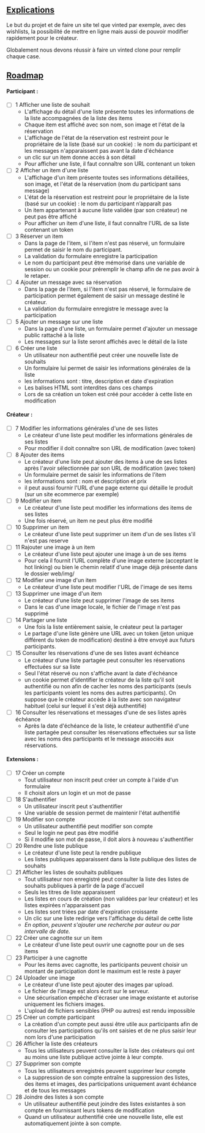 ## <u>Explications</u>
Le but du projet et de faire un site tel que vinted par exemple, avec des wishlists, la possibilité de mettre en ligne mais aussi de 
pouvoir modifier rapidement pour le créateur.

Globalement nous devons réussir à faire un vinted clone pour remplir chaque case.

## <u>Roadmap</u>

#### Participant :

- [ ] 1 Afficher une liste de souhait
    - L'affichage du détail d'une liste présente toutes les informations de la liste accompagnées de la liste des items
    - Chaque item est affiché avec son nom, son image et l'état de la réservation
    - L'affichage de l'état de la réservation est restreint pour le propriétaire de la liste (basé sur un cookie) : le nom du participant et les messages n'apparaissent pas avant la date d'échéance
    - un clic sur un item donne accès à son détail
    - Pour afficher une liste, il faut connaître son URL contenant un token
- [ ] 2 Afficher un item d'une liste
    - L'affichage d'un item présente toutes ses informations détaillées, son image, et l'état de la
      réservation (nom du participant sans message)
    - L'état de la réservation est restreint pour le propriétaire de la liste (basé sur un cookie) : le nom du participant n’apparaît pas
    - Un item appartenant à aucune liste validée (par son créateur) ne peut pas être affiché
    - Pour afficher un item d'une liste, il faut connaître l'URL de sa liste contenant un token
- [ ] 3 Réserver un item
    - Dans la page de l'item, si l'item n'est pas réservé, un formulaire permet de saisir le nom du participant.
    - La validation du formulaire enregistre la participation
    - Le nom du participant peut être mémorisé dans une variable de session ou un cookie pour préremplir le champ afin de ne pas avoir à le retaper.
- [ ] 4 Ajouter un message avec sa réservation
    - Dans la page de l'item, si l'item n'est pas réservé, le formulaire de participation permet également de saisir un message destiné le créateur.
    - La validation du formulaire enregistre le message avec la participation
- [ ] 5 Ajouter un message sur une liste
    - Dans la page d'une liste, un formulaire permet d'ajouter un message public rattaché à la liste
    - Les messages sur la liste seront affichés avec le détail de la liste
- [ ] 6 Créer une liste
    - Un utilisateur non authentifié peut créer une nouvelle liste de souhaits
    - Un formulaire lui permet de saisir les informations générales de la liste
    - les informations sont : titre, description et date d'expiration
    - Les balises HTML sont interdites dans ces champs
    - Lors de sa création un token est créé pour accéder à cette liste en modification

#### Créateur :

- [ ] 7 Modifier les informations générales d'une de ses listes
    - Le créateur d'une liste peut modifier les informations générales de ses listes
    - Pour modifier il doit connaître son URL de modification (avec token)
- [ ] 8 Ajouter des items
    - Le créateur d'une liste peut ajouter des items à une de ses listes après l'avoir sélectionnée par son URL de modification (avec token)
    - Un formulaire permet de saisir les informations de l'item
    - les informations sont : nom et description et prix
    - il peut aussi fournir l'URL d'une page externe qui détaille le produit (sur un site ecommerce par exemple)
- [ ] 9 Modifier un item
    - Le créateur d'une liste peut modifier les informations des items de ses listes
    - Une fois réservé, un item ne peut plus être modifié
- [ ] 10 Supprimer un item
    - Le créateur d'une liste peut supprimer un item d'un de ses listes s'il n'est pas reserve
- [ ] 11 Rajouter une image à un item
    - Le créateur d'une liste peut ajouter une image à un de ses items
    - Pour cela il fournit l'URL complète d'une image externe (acceptant le hot linking) ou bien le chemin relatif d'une image déjà présente dans le dossier web/img/
- [ ] 12 Modifier une image d'un item
    - Le créateur d'une liste peut modifier l'URL de l'image de ses items
- [ ] 13 Supprimer une image d'un item
    - Le créateur d'une liste peut supprimer l'image de ses items
    - Dans le cas d'une image locale, le fichier de l'image n'est pas supprimé
- [ ] 14 Partager une liste
    - Une fois la liste entièrement saisie, le créateur peut la partager
    - Le partage d'une liste génère une URL avec un token (jeton unique différent du token de modification) destiné à être envoyé aux futurs participants.
- [ ] 15 Consulter les réservations d'une de ses listes avant échéance
    - Le créateur d'une liste partagée peut consulter les réservations effectuées sur sa liste
    - Seul l'état réservé ou non s'affiche avant la date d'échéance
    - un cookie permet d'identifier le créateur de la liste qu'il soit authentifié ou non afin de cacher les noms des  participants (seuls les participants voient les noms des autres participants). On suppose que le créateur accède à la  liste avec son navigateur habituel (celui sur lequel il s'est déjà authentifié)
- [ ] 16 Consulter les réservations et messages d'une de ses listes après échéance
    - Après la date d'échéance de la liste, le créateur authentifié d'une liste partagée peut consulter les réservations effectuées sur sa liste avec les noms des participants et le message associés aux réservations.

#### Extensions :

- [ ] 17 Créer un compte
    - Tout utilisateur non inscrit peut créer un compte à l'aide d'un formulaire
    - Il choisit alors un login et un mot de passe
- [ ] 18 S'authentifier
    - Un utilisateur inscrit peut s'authentifier
    - Une variable de session permet de maintenir l'état authentifié
- [ ] 19 Modifier son compte
    - Un utilisateur authentifié peut modifier son compte
    - Seul le login ne peut pas être modifié
    - Si il modifie son mot de passe, il doit alors à nouveau s'authentifier
- [ ] 20 Rendre une liste publique
    - Le créateur d'une liste peut la rendre publique
    - Les listes publiques apparaissent dans la liste publique des listes de souhaits
- [ ] 21 Afficher les listes de souhaits publiques
    - Tout utilisateur non enregistré peut consulter la liste des listes de souhaits publiques à partir de la page d'accueil
    - Seuls les titres de liste apparaissent
    - Les listes en cours de création (non validées par leur créateur) et les listes expirées n'apparaissent pas
    - Les listes sont triées par date d'expiration croissante
    - Un clic sur une liste redirige vers l'affichage du détail de cette liste
    - *En option, peuvent s'ajouter une recherche par auteur ou par intervalle de date.*
- [ ] 22 Créer une cagnotte sur un item
    - Le créateur d'une liste peut ouvrir une cagnotte pour un de ses items
- [ ] 23 Participer à une cagnotte
    - Pour les items avec cagnotte, les participants peuvent choisir un montant de participation dont le maximum est le reste à payer
- [ ] 24 Uploader une image
    - Le créateur d'une liste peut ajouter des images par upload.
    - Le fichier de l'image est alors écrit sur le serveur.
    - Une sécurisation empêche d'écraser une image existante et autorise uniquement les fichiers images.
    - L'upload de fichiers sensibles (PHP ou autres) est rendu impossible
- [ ] 25 Créer un compte participant
    - La création d'un compte peut aussi être utile aux participants afin de consulter les participations qu'ils ont saisies et de ne plus saisir leur  nom lors d'une participation
- [ ] 26 Afficher la liste des créateurs
    - Tous les utilisateurs peuvent consulter la liste des créateurs qui ont au moins une liste publique active jointe à leur compte.
- [ ] 27 Supprimer son compte
    - Tous les utilisateurs enregistrés peuvent supprimer leur compte
    - La suppression de son compte entraîne la suppression des listes, des items et images, des participations uniquement avant échéance et de tous les messages
- [ ] 28 Joindre des listes à son compte
    - Un utilisateur authentifié peut joindre des listes existantes à son compte en fournissant leurs tokens de modification
    - Quand un utilisateur authentifié crée une nouvelle liste, elle est automatiquement jointe à son compte.